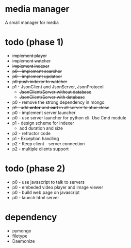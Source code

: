 # media manager
A small manager for media

# todo (phase 1)
* ~~implement player~~
* ~~implement watcher~~
* ~~implement indexer~~
* ~~p0 - implement searcher~~
* ~~p0 - implement updateer~~ 
* ~~p0 push indexer to watcher~~
* p1 - JsonClient and JsonServer, JsonProtocol
    * ~~JsonClient/Server without database~~
    * ~~JsonClient/Server with database~~
* p0 - remove the strong dependency in mongo
* ~~p1 - add __enter__ and __exit__ in all server to atuo close~~
* p0 - implement server launcher
* p0 - use server launcher for python cli. Use Cmd module
* p1 - design scheme for indexer
    * add duration and size 
* p2 - refractor code
* p1 - Exception handling
* p2 - Keep client - server connection
* p2 - multiple clients support

# todo (phase 2)
* p0 - use javascript to talk to servers
* p0 - embeded video player and image viewer
* p0 - build web page on javascript 
* p0 - launch html server

# dependency
* pymongo
* filetype
* Daemonize

